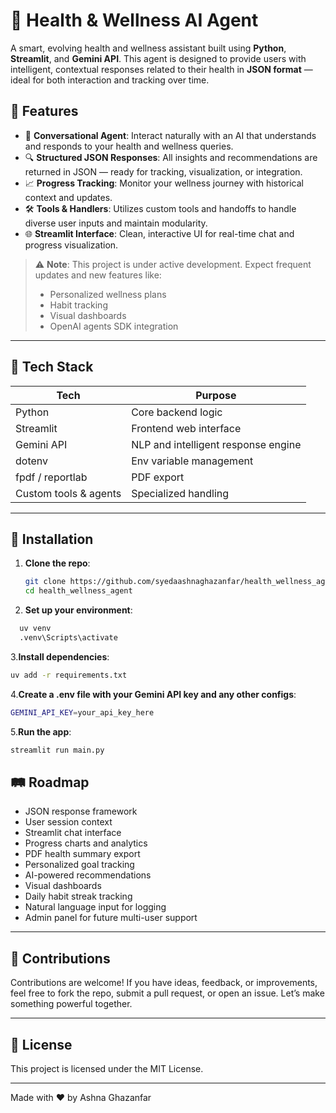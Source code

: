 # 🧠 Health & Wellness AI Agent

A smart, evolving health and wellness assistant built using **Python**, **Streamlit**, and **Gemini API**. This agent is designed to provide users with intelligent, contextual responses related to their health in **JSON format** — ideal for both interaction and tracking over time.

## 🚀 Features

- 🤖 **Conversational Agent**: Interact naturally with an AI that understands and responds to your health and wellness queries.
- 🔍 **Structured JSON Responses**: All insights and recommendations are returned in JSON — ready for tracking, visualization, or integration.
- 📈 **Progress Tracking**: Monitor your wellness journey with historical context and updates.
- 🛠️ **Tools & Handlers**: Utilizes custom tools and handoffs to handle diverse user inputs and maintain modularity.
- 🌐 **Streamlit Interface**: Clean, interactive UI for real-time chat and progress visualization.

> ⚠️ **Note**: This project is under active development. Expect frequent updates and new features like:
> - Personalized wellness plans
> - Habit tracking
> - Visual dashboards
> - OpenAI agents SDK integration

---

## 🧰 Tech Stack

| Tech       | Purpose                              |
|------------|--------------------------------------|
| Python     | Core backend logic                   |
| Streamlit  | Frontend web interface               |
| Gemini API | NLP and intelligent response engine  |
| dotenv     | Env variable management              |
| fpdf / reportlab | PDF export       |
| Custom tools & agents | Specialized handling      |

---

## 🔧 Installation

1. **Clone the repo**:
   ```bash
   git clone https://github.com/syedaashnaghazanfar/health_wellness_agent.git
   cd health_wellness_agent
   ```
2. **Set up your environment**:
 ```bash
   uv venv
   .venv\Scripts\activate
   ```
3.**Install dependencies**:
```bash
uv add -r requirements.txt
```
4.**Create a .env file with your Gemini API key and any other configs**:
```bash
GEMINI_API_KEY=your_api_key_here
```
5.**Run the app**:
```bash
streamlit run main.py
```
## 🛤️ Roadmap

- JSON response framework  
- User session context  
- Streamlit chat interface  
- Progress charts and analytics  
- PDF health summary export  
- Personalized goal tracking  
- AI-powered recommendations    
- Visual dashboards  
- Daily habit streak tracking  
- Natural language input for logging  
- Admin panel for future multi-user support  

---

## 🙌 Contributions

Contributions are welcome! If you have ideas, feedback, or improvements, feel free to fork the repo, submit a pull request, or open an issue. Let’s make something powerful together.

---

## 🧬 License

This project is licensed under the MIT License.

---

Made with ❤️ by Ashna Ghazanfar

   
